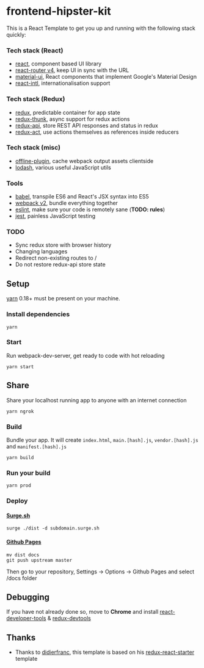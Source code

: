 # frontend-hipster-kit

This is a React Template to get you up and running with the following
stack quickly:

### Tech stack (React)

* [react](https://facebook.github.io/react/), component based UI library
* [react-router v4](https://github.com/ReactTraining/react-router/tree/v4), keep UI in sync with the URL
* [material-ui](http://www.material-ui.com/), React components that implement Google's Material Design
* [react-intl](https://github.com/yahoo/react-intl), internationalisation support

### Tech stack (Redux)

* [redux](http://redux.js.org/), predictable container for app state
* [redux-thunk](https://github.com/gaearon/redux-thunk), async support for redux actions
* [redux-api](https://github.com/lexich/redux-api), store REST API responses and status in redux
* [redux-act](https://github.com/pauldijou/redux-act), use actions themselves as references inside reducers

### Tech stack (misc)

* [offline-plugin](https://github.com/NekR/offline-plugin), cache webpack output assets clientside
* [lodash](https://lodash.com/), various useful JavaScript utils

### Tools

* [babel](https://babeljs.io/), transpile ES6 and React's JSX syntax into ES5
* [webpack v2](https://webpack.github.io/), bundle everything together
* [eslint](http://eslint.org/), make sure your code is remotely sane (**TODO: rules**)
* [jest](https://facebook.github.io/jest/), painless JavaScript testing

### TODO

* Sync redux store with browser history
* Changing languages
* Redirect non-existing routes to /
* Do not restore redux-api store state

## Setup

[yarn](https://github.com/yarnpkg/yarn) 0.18+ must be present on your machine.

### Install dependencies
```
yarn
```

### Start

Run webpack-dev-server, get ready to code with hot reloading
```
yarn start
```

## Share

Share your localhost running app to anyone with an internet connection
```
yarn ngrok
```

### Build

Bundle your app. It will create `index.html`, `main.[hash].js`, `vendor.[hash].js` and `manifest.[hash].js`
```
yarn build
```

### Run your build
```
yarn prod
```

### Deploy

#### [Surge.sh](http://surge.sh)
```
surge ./dist -d subdomain.surge.sh
```

#### [Github Pages](https://help.github.com/articles/configuring-a-publishing-source-for-github-pages/)
```
mv dist docs
git push upstream master
```

Then go to your repository, Settings -> Options -> Github Pages and select /docs folder

## Debugging

If you have not already done so, move to **Chrome** and install [react-developer-tools](https://chrome.google.com/webstore/detail/react-developer-tools/fmkadmapgofadopljbjfkapdkoienihi) & [redux-devtools](https://chrome.google.com/webstore/detail/redux-devtools/lmhkpmbekcpmknklioeibfkpmmfibljd)

## Thanks

* Thanks to [didierfranc](https://github.com/didierfranc),
  this template is based on his
  [redux-react-starter](https://github.com/didierfranc/redux-react-starter)
  template
